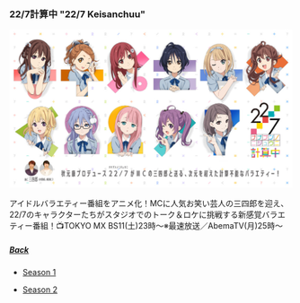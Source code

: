 ### 22/7計算中 "22/7 Keisanchuu"
![227Keisanchuu](../../../Img/227Keisanchuu/Main.JPG)

アイドルバラエティー番組をアニメ化！MCに人気お笑い芸人の三四郎を迎え、22/7のキャラクターたちがスタジオでのトーク＆ロケに挑戦する新感覚バラエティー番組！📺TOKYO MX BS11(土)23時～※最速放送／AbemaTV(月)25時～

##### [Back](../../../readme.md)

- [Season 1](227Keisanchuu_S1.md)

- [Season 2](227Keisanchuu_S2.md)
